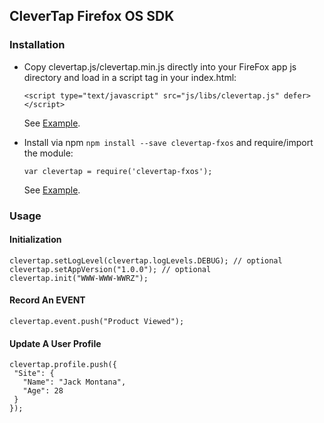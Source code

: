 ## CleverTap Firefox OS SDK

### Installation

- Copy clevertap.js/clevertap.min.js directly into your FireFox app js directory and load in a script tag in your index.html:  

  `<script type="text/javascript" src="js/libs/clevertap.js" defer></script>`

  See [Example](Examples/Simple).

- Install via npm `npm install --save clevertap-fxos` and require/import the module:  

  `var clevertap = require('clevertap-fxos');`  

  See [Example](Examples/StartStopAngular).

### Usage

#### Initialization
```
clevertap.setLogLevel(clevertap.logLevels.DEBUG); // optional
clevertap.setAppVersion("1.0.0"); // optional
clevertap.init("WWW-WWW-WWRZ");
```
#### Record An EVENT
`clevertap.event.push("Product Viewed");`

#### Update A User Profile
```
clevertap.profile.push({
 "Site": {
   "Name": "Jack Montana",
   "Age": 28
 }
});
```
